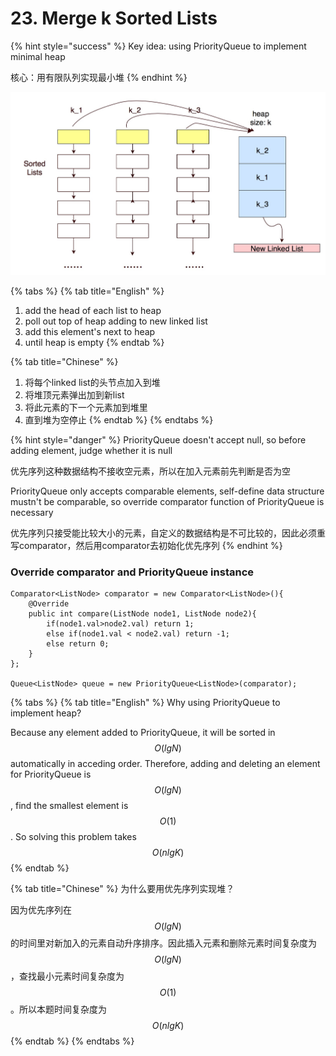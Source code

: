 # 23. Merge k Sorted Lists

{% hint style="success" %}
Key idea: using PriorityQueue to implement minimal heap

核心：用有限队列实现最小堆
{% endhint %}

![Using PriorityQueue to do heap](../.gitbook/assets/10.jpg)

{% tabs %}
{% tab title="English" %}
1. add the head of each list to heap 
2. poll out top of heap adding to new linked list
3. add this element's next to heap
4. until heap is empty
{% endtab %}

{% tab title="Chinese" %}
1. 将每个linked list的头节点加入到堆
2. 将堆顶元素弹出加到新list
3. 将此元素的下一个元素加到堆里
4. 直到堆为空停止
{% endtab %}
{% endtabs %}

{% hint style="danger" %}
PriorityQueue doesn't accept null, so before adding element, judge whether it is null

优先序列这种数据结构不接收空元素，所以在加入元素前先判断是否为空

PriorityQueue only accepts comparable elements, self-define data structure mustn't be comparable, so override comparator function of PriorityQueue is necessary

优先序列只接受能比较大小的元素，自定义的数据结构是不可比较的，因此必须重写comparator，然后用comparator去初始化优先序列
{% endhint %}

### Override comparator and PriorityQueue instance

```text
Comparator<ListNode> comparator = new Comparator<ListNode>(){
    @Override
    public int compare(ListNode node1, ListNode node2){
        if(node1.val>node2.val) return 1;
        else if(node1.val < node2.val) return -1;
        else return 0;
    }
};
          
Queue<ListNode> queue = new PriorityQueue<ListNode>(comparator);
```

{% tabs %}
{% tab title="English" %}
Why using PriorityQueue to implement heap?

Because any element added to PriorityQueue, it will be sorted in $$O(lg N)$$ automatically in acceding order. Therefore, adding and deleting an element for PriorityQueue is $$O(lg N)$$ , find the smallest element is $$O(1)$$ . So solving this problem takes $$O(nlgK)$$ 
{% endtab %}

{% tab title="Chinese" %}
为什么要用优先序列实现堆？

因为优先序列在 $$O(lg N)$$ 的时间里对新加入的元素自动升序排序。因此插入元素和删除元素时间复杂度为 $$O(lg N)$$ ，查找最小元素时间复杂度为 $$O(1)$$ 。所以本题时间复杂度为 $$O(nlgK)$$ 
{% endtab %}
{% endtabs %}

